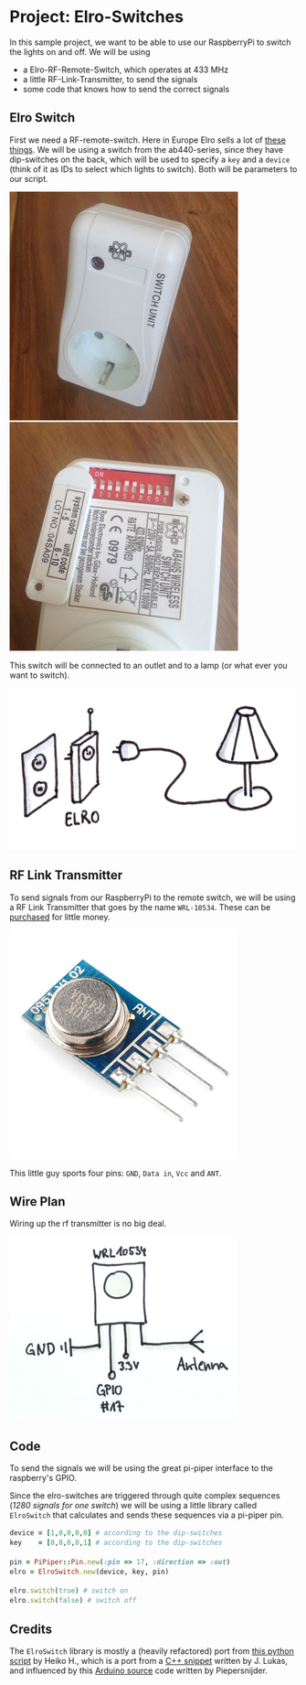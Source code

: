 # Project: Elro-Switches

In this sample project, we want to be able to use our RaspberryPi to switch the lights on and off. 
We will be using 

* a Elro-RF-Remote-Switch, which operates at 433 MHz
* a little RF-Link-Transmitter, to send the signals
* some code that knows how to send the correct signals

## Elro Switch

First we need a RF-remote-switch. Here in Europe Elro sells a lot of [these things](https://www.google.de/search?q=elro+ab440). We will be using a switch from the ab440-series, since they have dip-switches on the back, which will be used to specify a `key` and a `device` (think of it as IDs to select which lights to switch). Both will be parameters to our script.

![elro switch](docs/elro-switch.jpg)
![elro dips](docs/elro-dips.jpg)

This switch will be connected to an outlet and to a lamp (or what ever you want to switch).

![elro dips](docs/setup.jpg)


## RF Link Transmitter

To send signals from our RaspberryPi to the remote switch, we will be using a RF Link Transmitter that goes by the name `WRL-10534`. These can be [purchased](https://www.google.de/search?q=wrl10534) for little money.

![wrl10534](docs/wrl10534.jpg)

This little guy sports four pins: `GND`, `Data in`, `Vcc` and `ANT`.

## Wire Plan

Wiring up the rf transmitter is no big deal.

![wire plan](docs/wireplan.jpg)


## Code

To send the signals we will be using the great pi-piper interface to the raspberry's GPIO. 

Since the elro-switches are triggered through quite complex sequences (*1280 signals for one switch*) we will be using a little library called `ElroSwitch` that calculates and sends these sequences via a pi-piper pin.

```ruby
device = [1,0,0,0,0] # according to the dip-switches
key    = [0,0,0,0,1] # according to the dip-switches

pin = PiPiper::Pin.new(:pin => 17, :direction => :out)
elro = ElroSwitch.new(device, key, pin)

elro.switch(true) # switch on
elro.switch(false) # switch off
```

## Credits

The `ElroSwitch` library is mostly a (heavily refactored) port from [this python script](http://pastebin.com/aRipYrZ6) by Heiko H., 
which is a port from a [C++ snippet](http://www.jer00n.nl/433send.cpp) written by J. Lukas,
and influenced by this [Arduino source](http://gathering.tweakers.net/forum/view_message/34919677) code written by Piepersnijder.